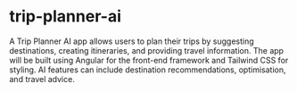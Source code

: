 # trip-planner-ai

A Trip Planner AI app allows users to plan their trips by suggesting destinations, creating itineraries, and providing travel information. The app will be built using Angular for the front-end framework and Tailwind CSS for styling. AI features can include destination recommendations, optimisation, and travel advice.
